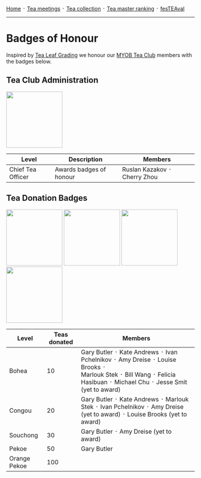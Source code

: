 [Home](./README.md) ᛫ [Tea meetings](./MEETINGS.md) ᛫ [Tea collection](./COLLECTION.md) ᛫ [Tea master ranking](./RANKING.md) ᛫ [fesTEAval](./FESTEAVAL.md)

-----

# Badges of Honour

Inspired by [Tea Leaf Grading] we honour our [MYOB Tea Club] members with the badges below.

## Tea Club Administration

<div>
  <img width="150" height="150" src="./images/badges/cto.png">
</div>

| Level             | Description             | Members                      |
|-------------------|-------------------------|------------------------------|
| Chief Tea Officer | Awards badges of honour | Ruslan Kazakov ᛫ Cherry Zhou  |

## Tea Donation Badges

<div>
  <img width="150" height="150" src="./images/badges/bohea.png">
  <img width="150" height="150" src="./images/badges/congou.png">
  <img width="150" height="150" src="./images/badges/souchong.png">
  <img width="150" height="150" src="./images/badges/pekoe.png">
</div>

| Level        | Teas donated | Members                                                                 |
|--------------|--------------|-------------------------------------------------------------------------|
| Bohea        | 10           | Gary Butler ᛫ Kate Andrews ᛫ Ivan Pchelnikov ᛫ Amy Dreise ᛫ Louise Brooks ᛫ <br>Marlouk Stek ᛫ Bill Wang ᛫ Felicia Hasibuan ᛫ Michael Chu ᛫ Jesse Smit (yet to award) |
| Congou       | 20           | Gary Butler ᛫ Kate Andrews ᛫ Marlouk Stek ᛫ Ivan Pchelnikov ᛫ Amy Dreise (yet to award) ᛫ Louise Brooks (yet to award) |
| Souchong     | 30           | Gary Butler ᛫ Amy Dreise (yet to award)                                  |
| Pekoe        | 50           | Gary Butler                                                             |
| Orange Pekoe | 100          |                                                                         |

[MYOB Tea Club]: https://github.com/rkazakov/tea-club
[Tea Leaf Grading]: https://en.wikipedia.org/wiki/Tea_leaf_grading
